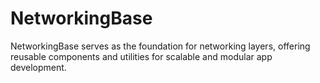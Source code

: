 # NetworkingBase
NetworkingBase serves as the foundation for networking layers, offering reusable components and utilities for scalable and modular app development.
